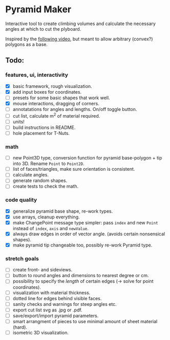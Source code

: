 # Pyramid Maker

Interactive tool to create climbing volumes and calculate the necessary angles at which to cut the plyboard.

Inspired by the [following video](https://www.youtube.com/watch?v=Lp2mkK2qPTc), but meant to allow arbitrary (convex?) polygons as a base.

## Todo:

### features, ui, interactivity

- [x] basic framework, rough visualization.
- [x] add input boxes for coordinates.
- [ ] presets for some basic shapes that work well.
- [x] mouse interactions, dragging of corners.
- [ ] annotatations for angles and lengths. On/off toggle button.
- [ ] cut list, calculate m<sup>2</sup> of material required.
- [ ] units!
- [ ] build instructions in README.
- [ ] hole placement for T-Nuts.

### math

- [ ] new Point3D type, conversion function for pyramid base-polygon + tip into 3D. Rename `Point` to `Point2D`.
- [ ] list of faces/triangles, make sure orientation is consistent.
- [ ] calculate angles.
- [ ] generate random shapes.
- [ ] create tests to check the math.

### code quality

- [x] generalize pyramid base shape, re-work types.
- [x] use arrays, cleanup everything.
- [x] make ChangePoint message type simpler: pass `index` and new `Point` instead of `index`, `axis` and `newValue`.
- [x] always draw edges in order of vector angle. (avoids certain nonsensical shapes).
- [x] make pyramid tip changeable too, possibly re-work Pyramid type.

### stretch goals

- [ ] create front- and sideviews.
- [ ] button to round angles and dimensions to nearest degree or cm.
- [ ] possibility to specify the _length_ of certain edges (-> solve for point coordinates).
- [ ] visualization with material thickness.
- [ ] dotted line for edges behind visible faces.
- [ ] sanity checks and warnings for steep angles etc.
- [ ] export cut list svg as .jpg or .pdf.
- [ ] save/export/import pyramid parameters.
- [ ] smart arrangment of pieces to use minimal amount of sheet material (hard).
- [ ] isometric 3D visualization.
